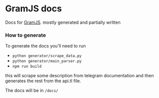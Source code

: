# GramJS docs

Docs for [GramJS](https://github.com/gram-js/gramjs). mostly generated and partially written

### How to generate

To generate the docs you'll need to run

- `python generator/scrape_data.py`
- `python generator/main_parser.py`
- `npm run build`

this will scrape some description from telegram documentation and then generates the rest from the api.tl file.

The docs will be in `/docs/`
